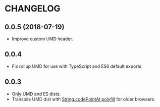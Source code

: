 # CHANGELOG

## 0.0.5 (2018-07-19)
- Improve custom UMD header.

## 0.0.4
- Fix rollup UMD for use with TypeScript and ES6 default exports.

## 0.0.3
- Only UMD and ES dists.
- Transpile UMD dist with [String.codePointAt polyfill](https://www.npmjs.com/package/string.prototype.codepointat) for older browsers.
